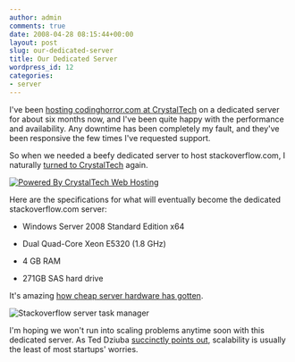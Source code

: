 ```yaml
---
author: admin
comments: true
date: 2008-04-28 08:15:44+00:00
layout: post
slug: our-dedicated-server
title: Our Dedicated Server
wordpress_id: 12
categories:
- server
---
```



I've been [hosting codinghorror.com at CrystalTech](http://www.codinghorror.com/blog/archives/000984.html) on a dedicated server for about six months now, and I've been quite happy with the performance and availability. Any downtime has been completely my fault, and they've been responsive the few times I've requested support.



So when we needed a beefy dedicated server to host stackoverflow.com, I naturally [turned to CrystalTech](http://crystaltech.com/dedicated-windows.aspx?uid=101) again.



[![Powered By CrystalTech Web Hosting](http://blog.stackoverflow.com/wp-content/uploads/powered-by-crystaltech.png)](http://crystaltech.com/dedicated-windows.aspx?uid=101)



Here are the specifications for what will eventually become the dedicated stackoverflow.com server:







  * Windows Server 2008 Standard Edition x64

  * Dual Quad-Core Xeon E5320 (1.8 GHz)

  * 4 GB RAM

  * 271GB SAS hard drive




It's amazing [how cheap server hardware has gotten](http://www.codinghorror.com/blog/archives/000573.html).



![Stackoverflow server task manager](http://blog.stackoverflow.com/wp-content/uploads/stackoverflow-server-task-manager.png)



I'm hoping we won't run into scaling problems anytime soon with this dedicated server. As Ted Dziuba [succinctly points out](http://teddziuba.com/2008/04/im-going-to-scale-my-foot-up-y.html), scalability is usually the least of most startups' worries.

